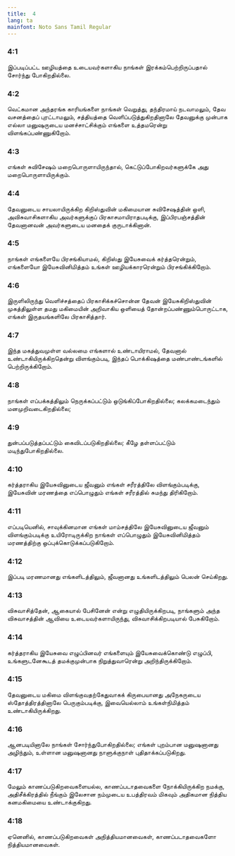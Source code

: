 ```yaml
---
title:  4
lang: ta
mainfont: Noto Sans Tamil Regular
---
```


###  4:1

இப்படிப்பட்ட ஊழியத்தை உடையவர்களாகிய நாங்கள் இரக்கம்பெற்றிருப்பதால் சோர்ந்து போகிறதில்லை.

###  4:2

வெட்கமான அந்தரங்க காரியங்களை நாங்கள் வெறுத்து, தந்திரமாய் நடவாமலும், தேவ வசனத்தைப் புரட்டாமலும், சத்தியத்தை வெளிப்படுத்துகிறதினாலே தேவனுக்கு முன்பாக எல்லா மனுஷருடைய மனச்சாட்சிக்கும் எங்களை உத்தமரென்று விளங்கப்பண்ணுகிறோம்.

###  4:3

எங்கள் சுவிசேஷம் மறைபொருளாயிருந்தால், கெட்டுப்போகிறவர்களுக்கே அது மறைபொருளாயிருக்கும்.

###  4:4

தேவனுடைய சாயலாயிருக்கிற கிறிஸ்துவின் மகிமையான சுவிசேஷத்தின் ஒளி, அவிசுவாசிகளாகிய அவர்களுக்குப் பிரகாசமாயிராதபடிக்கு, இப்பிரபஞ்சத்தின் தேவனானவன் அவர்களுடைய மனதைக் குருடாக்கினான்.

###  4:5

நாங்கள் எங்களையே பிரசங்கியாமல், கிறிஸ்து இயேசுவைக் கர்த்தரென்றும், எங்களையோ இயேசுவினிமித்தம் உங்கள் ஊழியக்காரரென்றும் பிரசங்கிக்கிறோம்.

###  4:6

இருளிலிருந்து வெளிச்சத்தைப் பிரகாசிக்கச்சொன்ன தேவன் இயேசுகிறிஸ்துவின் முகத்திலுள்ள தமது மகிமையின் அறிவாகிய ஒளியைத் தோன்றப்பண்ணும்பொருட்டாக, எங்கள் இருதயங்களிலே பிரகாசித்தார்.

###  4:7

இந்த மகத்துவமுள்ள வல்லமை எங்களால் உண்டாயிராமல், தேவனால் உண்டாகியிருக்கிறதென்று விளங்கும்படி, இந்தப் பொக்கிஷத்தை மண்பாண்டங்களில் பெற்றிருக்கிறோம்.

###  4:8

நாங்கள் எப்பக்கத்திலும் நெருக்கப்பட்டும் ஒடுங்கிப்போகிறதில்லை; கலக்கமடைந்தும் மனமுறிவடைகிறதில்லை;

###  4:9

துன்பப்படுத்தப்பட்டும் கைவிடப்படுகிறதில்லை; கீழே தள்ளப்பட்டும் மடிந்துபோகிறதில்லை.

###  4:10

கர்த்தராகிய இயேசுவினுடைய ஜீவனும் எங்கள் சரீரத்திலே விளங்கும்படிக்கு, இயேசுவின் மரணத்தை எப்பொழுதும் எங்கள் சரீரத்தில் சுமந்து திரிகிறோம்.

###  4:11

எப்படியெனில், சாவுக்கினமான எங்கள் மாம்சத்திலே இயேசுவினுடைய ஜீவனும் விளங்கும்படிக்கு உயிரோடிருக்கிற நாங்கள் எப்பொழுதும் இயேசுவினிமித்தம் மரணத்திற்கு ஒப்புக்கொடுக்கப்படுகிறோம்.

###  4:12

இப்படி மரணமானது எங்களிடத்திலும், ஜீவனானது உங்களிடத்திலும் பெலன் செய்கிறது.

###  4:13

விசுவாசித்தேன், ஆகையால் பேசினேன் என்று எழுதியிருக்கிறபடி, நாங்களும் அந்த விசுவாசத்தின் ஆவியை உடையவர்களாயிருந்து, விசுவாசிக்கிறபடியால் பேசுகிறோம்.

###  4:14

கர்த்தராகிய இயேசுவை எழுப்பினவர் எங்களையும் இயேசுவைக்கொண்டு எழுப்பி, உங்களுடனேகூடத் தமக்குமுன்பாக நிறுத்துவாரென்று அறிந்திருக்கிறோம்.

###  4:15

தேவனுடைய மகிமை விளங்குவதற்கேதுவாகக் கிருபையானது அநேகருடைய ஸ்தோத்திரத்தினாலே பெருகும்படிக்கு, இவையெல்லாம் உங்கள்நிமித்தம் உண்டாகியிருக்கிறது.

###  4:16

ஆனபடியினாலே நாங்கள் சோர்ந்துபோகிறதில்லை; எங்கள் புறம்பான மனுஷனானது அழிந்தும், உள்ளான மனுஷனானது நாளுக்குநாள் புதிதாக்கப்படுகிறது.

###  4:17

மேலும் காணப்படுகிறவைகளையல்ல, காணப்படாதவைகளை நோக்கியிருக்கிற நமக்கு, அதிசீக்கிரத்தில் நீங்கும் இலேசான நம்முடைய உபத்திரவம் மிகவும் அதிகமான நித்திய கனமகிமையை உண்டாக்குகிறது.

###  4:18

ஏனெனில், காணப்படுகிறவைகள் அநித்தியமானவைகள், காணப்படாதவைகளோ நித்தியமானவைகள்.

